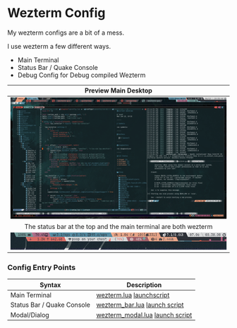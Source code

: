 
# Wezterm Config

My wezterm configs are a bit of a mess. 

I use wezterm a few different ways. 

- Main Terminal
- Status Bar / Quake Console
- Debug Config for Debug compiled Wezterm

| Preview Main Desktop |
|   :--:   |
| ![main desktop preview](preview/nice1.png) |
| The status bar at the top and the main terminal are both wezterm |
| ![wezbar](preview/wezbar.png) |

### Config Entry Points 


| Syntax      | Description |
| ----------- | ----------- |
| Main Terminal      | [wezterm.lua](wezterm.lua) [launchscript](../../.config/bspwm/bin/bspterm)       |
| Status Bar / Quake Console   | [wezterm_bar.lua](wezterm_bar.lua) [launch script](../../.local/bin/wezbar)       |
| Modal/Dialog   | [wezterm_modal.lua](wezterm_modal.lua)  [launch script](../../.local/bin/wezmodal)      |
